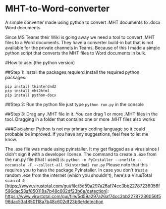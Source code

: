 # MHT-to-Word-converter
A simple converter made using python to convert .MHT documents to .docx Word documents

Since MS Teams their Wiki is going away we need a tool to convert .MHT files to a Word documents. They have a converter build-in but that is not available for the private channels in Teams. Because of this I made a simple python script that converts the MHT files to Word documents in bulk.


#How to use: (the python version)

##Step 1: Install the packages requierd
Install the required python packages:
```
pip install tkinterdnd2
pip install mht2html
pip install python-docx
```

##Step 2: Run the python file
just type `python run.py` in the console

##Step 3: Drag any .MHT file in it.
You can drag 1 or more .MHT files in the tool. Dragging in a folder that contains one or more .MHT files also works


###Disclaimer
Python is not my primary coding language so it could probable be improved. If you have any suggestions, feel free to let me know. 

The .exe file was made using pyinstaller. It my get flagged as a virus since I didn't sign it with a developer license. 
The command to create a .exe from the run.py file (that I used) is: `python -m PyInstaller --onefile --noconsole -F --collect-all tkinterdnd2 run.py` Please note that this requires you to have the package PyInstaller.
In case you don't trust a random .exe from the internet (which you shouldn't), here's a VirusTotal scan of it: [https://www.virustotal.com/gui/file/5d59a297a26af74cc3bb22787236056f596dac53af850118a7b48c602df23b6e/detection]: https://www.virustotal.com/gui/file/5d59a297a26af74cc3bb22787236056f596dac53af850118a7b48c602df23b6e/detection
